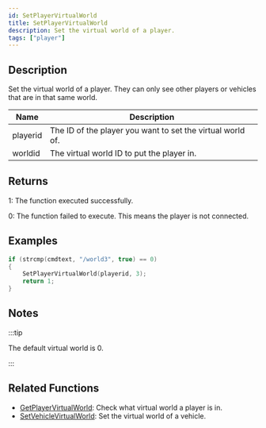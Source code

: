 ```yaml
---
id: SetPlayerVirtualWorld
title: SetPlayerVirtualWorld
description: Set the virtual world of a player.
tags: ["player"]
---
```


## Description

Set the virtual world of a player. They can only see other players or vehicles that are in that same world.

| Name     | Description                                                |
| -------- | ---------------------------------------------------------- |
| playerid | The ID of the player you want to set the virtual world of. |
| worldid  | The virtual world ID to put the player in.                 |

## Returns

1: The function executed successfully.

0: The function failed to execute. This means the player is not connected.

## Examples

```c
if (strcmp(cmdtext, "/world3", true) == 0)
{
    SetPlayerVirtualWorld(playerid, 3);
    return 1;
}
```

## Notes

:::tip

The default virtual world is 0.

:::

## Related Functions

- [GetPlayerVirtualWorld](../functions/GetPlayerVirtualWorld.md): Check what virtual world a player is in.
- [SetVehicleVirtualWorld](../functions/SetVehicleVirtualWorld.md): Set the virtual world of a vehicle.

